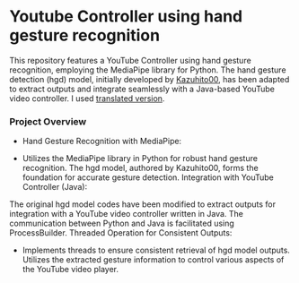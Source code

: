 # Youtube Controller using hand gesture recognition

This repository features a YouTube Controller using hand gesture recognition, employing the MediaPipe library for Python. The hand gesture detection (hgd) model, initially developed by [Kazuhito00](https://github.com/Kazuhito00/hand-gesture-recognition-using-mediapipe), has been adapted to extract outputs and integrate seamlessly with a Java-based YouTube video controller. I used [translated version](https://github.com/kinivi/hand-gesture-recognition-mediapipe).

### Project Overview
* Hand Gesture Recognition with MediaPipe:

* Utilizes the MediaPipe library in Python for robust hand gesture recognition.
The hgd model, authored by Kazuhito00, forms the foundation for accurate gesture detection.
Integration with YouTube Controller (Java):

The original hgd model codes have been modified to extract outputs for integration with a YouTube video controller written in Java.
The communication between Python and Java is facilitated using ProcessBuilder.
Threaded Operation for Consistent Outputs:

* Implements threads to ensure consistent retrieval of hgd model outputs.
Utilizes the extracted gesture information to control various aspects of the YouTube video player.
